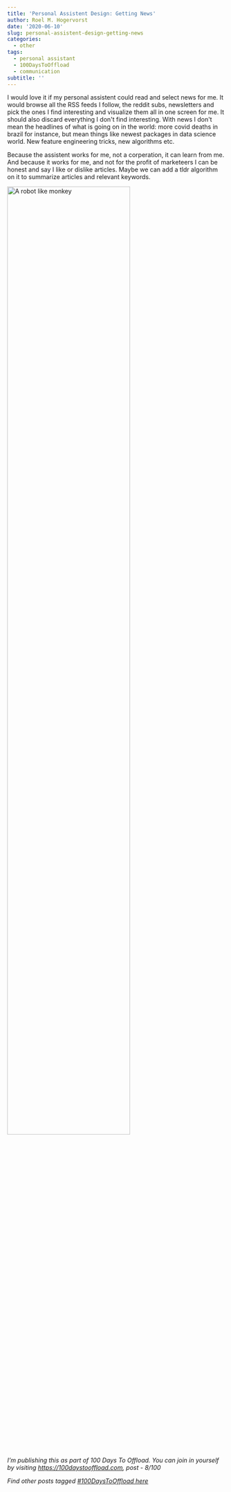 ```yaml
---
title: 'Personal Assistent Design: Getting News'
author: Roel M. Hogervorst
date: '2020-06-10'
slug: personal-assistent-design-getting-news
categories:
  - other
tags:
  - personal assistant
  - 100DaysToOffload
  - communication
subtitle: ''
---
```


I would love it if my personal assistent could read and select news for me. 
It would browse all the RSS feeds I follow, the reddit subs, newsletters and pick the ones I find
interesting and visualize them all in one screen for me. It should also discard everything I don't 
find interesting. 
With news I don't mean the headlines of what is going on in the world: more covid deaths in brazil for instance, but mean things like newest packages in data science world. New feature engineering tricks, new algorithms etc. 

Because the assistent works for me, not a corperation, it can learn from me. 
And because it works for me, and not for the profit of marketeers I can be honest and
say I like or dislike articles. Maybe we can add a tldr algorithm on it to summarize articles and
relevant keywords. 

<img src="/images/rock-n-roll-monkey-FTfjMijq-Ws-unsplash.jpg" alt="A robot like monkey" width="75%"/>

*I’m publishing this as part of 100 Days To Offload. You can join in yourself by visiting https://100daystooffload.com, post - 8/100*

*Find other posts tagged  [#100DaysToOffload here](https://notes.rmhogervorst.nl/tags/100DaysToOffload/)*
